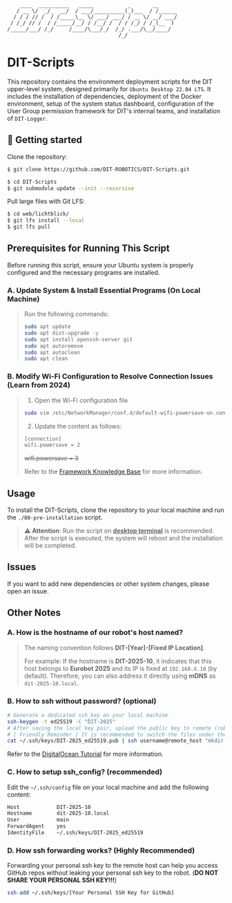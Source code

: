 
```

    ____  __________   _____           _       __      
   / __ \/  _/_  __/  / ___/__________(_)___  / /______
  / / / // /  / /_____\__ \/ ___/ ___/ / __ \/ __/ ___/
 / /_/ // /  / /_____/__/ / /__/ /  / / /_/ / /_(__  ) 
/_____/___/ /_/     /____/\___/_/  /_/ .___/\__/____/  
                                    /_/                

```

# DIT-Scripts

This repository contains the environment deployment scripts for the DIT upper-level system, designed primarily for `Ubuntu Desktop 22.04 LTS`. It includes the installation of dependencies, deployment of the Docker environment, setup of the system status dashboard, configuration of the User Group permission framework for DIT's internal teams, and installation of `DIT-Logger`.

## :rocket: Getting started

Clone the repository:

```sh
$ git clone https://github.com/DIT-ROBOTICS/DIT-Scripts.git

$ cd DIT-Scripts
$ git submodule update --init --recursive
```

Pull large files with Git LFS:

```sh
$ cd web/lichtblick/
$ git lfs install --local
$ git lfs pull
```

## Prerequisites for Running This Script

Before running this script, ensure your Ubuntu system is properly configured and the necessary programs are installed.

### A. Update System & Install Essential Programs (On Local Machine)

>Run the following commands:
>```bash
>sudo apt update
>sudo apt dist-upgrade -y
>sudo apt install openssh-server git
>sudo apt autoremove
>sudo apt autoclean
>sudo apt clean
>```

### B. Modify Wi-Fi Configuration to Resolve Connection Issues (Learn from 2024)

>1. Open the Wi-Fi configuration file
>```bash
>sudo vim /etc/NetworkManager/conf.d/default-wifi-powersave-on.conf
>```
>2. Update the content as follows:
>```bash
>[connection]
>wifi.powersave = 2
>```
>~~wifi.powersave = 3~~
>
>Refer to the [Framework Knowledge Base](https://knowledgebase.frame.work/zh_tw/ubuntu-wi-fi-Skmizxznj) for more information.

## Usage

To install the DIT-Scripts, clone the repository to your local machine and run the `./00-pre-installation` script.

> **⚠️ Attention**: Run the script on **<ins>desktop terminal</ins>** is recommended. After the script is executed, the system will reboot and the installation will be completed.

## Issues

If you want to add new dependencies or other system changes, please open an issue.

## Other Notes

### A. How is the hostname of our robot's host named?
>The naming convention follows **DIT-[Year]-[Fixed IP Location]**.
>
>For example: If the hostname is **DIT-2025-10**, it indicates that this host belongs to **Eurobot 2025** and its IP is fixed at `192.168.X.10` (by default). Therefore, you can also address it directly using **mDNS** as `dit-2025-10.local`.

### B. How to ssh without password? (optional)
```bash
# Generate a dedicated ssh_key on your local machine  
ssh-keygen -t ed25519 -C "DIT-2025"  
# After saving the local key pair, upload the public key to remote (robot)  
# [ Friendly Reminder ] It is recommended to switch the files under the keys folder to read-only mode for the user using chmod 400 to ensure security  
cat ~/.ssh/keys/DIT-2025_ed25519.pub | ssh username@remote_host "mkdir -p ~/.ssh && touch ~/.ssh/authorized_keys && chmod -R go= ~/.ssh && cat >> ~/.ssh/authorized_keys"
```
Refer to the [DigitalOcean Tutorial](https://www.digitalocean.com/community/tutorials/how-to-set-up-ssh-keys-on-ubuntu-20-04) for more information.

### C. How to setup ssh_config? (recommended)
Edit the `~/.ssh/config` file on your local machine and add the following content:
```bash
Host            DIT-2025-10
Hostname        dit-2025-10.local
User            main
ForwardAgent    yes
IdentityFile	~/.ssh/keys/DIT-2025_ed25519
```

### D. How ssh forwarding works? (**Highly Recommended**)
Forwarding your personal ssh key to the remote host can help you access GitHub repos without leaking your personal ssh key to the robot. (**DO NOT SHARE YOUR PERSONAL SSH KEY!!!**)
```bash
ssh-add ~/.ssh/keys/[Your Personal SSH Key for GitHub]
```
